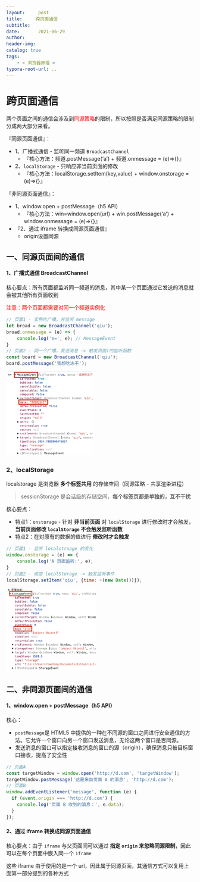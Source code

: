 ```yaml
---
layout:     post
title:     跨页面通信
subtitle:  
date:       2021-06-29
author:     
header-img: 
catalog: true
tags:
    - < 浏览器原理 >
typora-root-url: ..
---
```




# 跨页面通信

两个页面之间的通信会涉及到<span style="color: red">同源策略</span>的限制，所以按照是否满足同源策略的限制分成两大部分来看。

『同源页面通信』：

- 1、广播式通信 - 监听同一频道 `BroadcastChannel`
    - 『核心方法：频道.postMessage(‘a’) + 频道.onmessage = (e)=>{}』
- 2、`localStorage` - 只响应非当前页面的修改
    - 『核心方法：localStorage.setItem(key,value) + window.onstorage = (e)=>{}』

『非同源页面通信』：

- 1、window.open + postMessage（h5 API）
    - 『核心方法：win=window.open(url) + win.postMessage(‘a’) + window.onmessage = (e)=>{}』
- 『2、通过 iframe 转换成同源页面通信』
    - origin设置同源

## 一、同源页面间的通信

#### 1、广播式通信 BroadcastChannel

核心要点：所有页面都监听同一频道的消息，其中某一个页面通过它发送的消息就会被其他所有页面收到

<span style="color: red">注意：两个页面都需要对同一个频道实例化</span>

```js
// 页面1 - 实例化广播，并监听 message
let broad = new BroadcastChannel('qiu');
broad.onmessage = (e) => {
    console.log('e=', e); // MessageEvent
}
// 页面2 - 同一个广播，发送消息 -> 触发页面1的监听函数
const board = new BroadcastChannel('qiu');
board.postMessage('我想吃冻干');
```

<img src="/../img/assets_2023/image-20241101135445305.png" alt="image-20241101135445305" style="zoom:30%;" />

### 2、localStorage

localstorage 是浏览器 **多个标签共用** 的存储空间（同源策略 - 共享渲染进程）

> sessionStorage 是会话级的存储空间，**每个标签页都是单独的，互不干扰**

核心要点：

- 特点1：`onstorage`  - 针对 **非当前页面** 对 `localStorage` 进行修改时才会触发，**当前页面修改 `localStorage` 不会触发监听函数**
- 特点2：在对原有的数据的值进行 **修改时才会触发**

```js
// 页面1 - 监听 localstroage 的变化
window.onstorage = (e) => {
    console.log('A 页面监听:', e);
}
// 页面2 - 改变 localStorage -> 触发监听事件
localStorage.setItem('qiu', {time: +(new Date())});
```

<img src="/../img/assets_2023/image-20241101141756915.png" alt="image-20241101141756915" style="zoom:30%;" />

## 二、非同源页面间的通信

#### 1、window.open + postMessage（h5 API）

核心：

- `postMessage`是 HTML5 中提供的一种在不同源的窗口之间进行安全通信的方法。它允许一个窗口向另一个窗口发送消息，无论这两个窗口是否同源。
- 发送消息的窗口可以指定接收消息的窗口的源（origin），确保消息只被目标窗口接收，提高了安全性

```js
// 页面A
const targetWindow = window.open('http://d.com', 'targetWindow');
targetWindow.postMessage('这是来自页面 A 的消息', 'http://d.com');
// 页面B
window.addEventListener('message', function (e) {
  if (event.origin === 'http://d.com') {
    console.log('页面 B 收到的消息：', e.data);
  }
});
```



#### 2、通过 iframe 转换成同源页面通信

核心要点：由于 `iframe` 与父页面间可以通过 **指定 `origin` 来忽略同源限制**，因此可以在每个页面中嵌入同一个 `iframe` 

这些 iframe 由于使用的是一个 url，因此属于同源页面，其通信方式可以复用上面第一部分提到的各种方式





